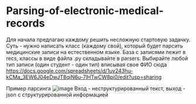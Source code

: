 # Parsing-of-electronic-medical-records

Для начала предлагаю каждому решить несложную стартовую задачку. Суть - нужно написать класс (каждому свой), который будет парсить медицинские записи на естественном языке. База с записями лежит в recs, классы в виде файла .py складывайте в parsers. Выбирайте любой тип записи (один студент - один тип) вписывая свое ФИО сюда https://docs.google.com/spreadsheets/d/1uv243hu-kCMa_3EW6J04eDwJT8qiN6u-7lHTwCW8pi0/edit?usp=sharing

Пример парсинга
![image](https://user-images.githubusercontent.com/57001330/233052012-6425fc87-39e4-4119-b5c1-302a6587235b.png)
Вход - неструктурированный текст, выход - json c структурированной информацией

